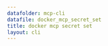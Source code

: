 ```yaml
---
datafolder: mcp-cli
datafile: docker_mcp_secret_set
title: docker mcp secret set
layout: cli
---
```


<!--
This page is automatically generated from Docker's source code. If you want to
suggest a change to the text that appears here, open a ticket or pull request
in the source repository on GitHub:

https://github.com/docker/mcp-gateway
-->

